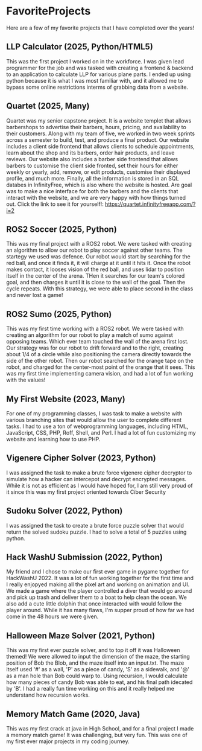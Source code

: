 # FavoriteProjects
 Here are a few of my favorite projects that I have completed over the years!

## LLP Calculator (2025, Python/HTML5)
This was the first project I worked on in the workforce. I was given lead programmer for the job and was tasked with creating a frontend & backend to an application to calculate LLP for various plane parts. I ended up using python because it is what I was most familiar with, and it allowed me to bypass some online restrictions interms of grabbing data from a website.

## Quartet (2025, Many)
Quartet was my senior capstone project. It is a website templet that allows barbershops to advertise their barbers, hours, pricing, and availability to their customers. Along with my team of five, we worked in two week sprints across a semester to build, test, and produce a final product. Our website includes a client side frontend that allows clients to schedule appointments, learn about the shop and its barbers, order hair products, and leave reviews. Our website also includes a barber side frontend that allows barbers to customise the client side fronted, set their hours for either weekly or yearly, add, remove, or edit products, customise their displayed profile, and much more. Finally, all the information is stored in an SQL databes in InfinityFree, which is also where the website is hosted. Are goal was to make a nice interface for both the barbers and the clients that interact with the website, and we are very happy with how things turned out. Click the link to see it for yourself!: https://quartet.infinityfreeapp.com/?i=2

## ROS2 Soccer (2025, Python)
This was my final project with a ROS2 robot. We were tasked with creating an algorithm to allow our robot to play soccer against other teams. The startegy we used was defence. Our robot would start by searching for the red ball, and once it finds it, it will charge at it until it hits it. Once the robot makes contact, it looses vision of the red ball, and uses lidar to position itself in the center of the arena. THen it searches for our team's colored goal, and then charges it until it is close to the wall of the goal. Then the cycle repeats. With this strategy, we were able to place second in the class and never lost a game!

## ROS2 Sumo (2025, Python)
This was my first time working with a ROS2 robot. We were tasked with creating an algorithm for our robot to play a match of sumo against opposing teams. Which ever team touched the wall of the arena first lost. Our strategy was for our robot to drift forward and to the right, creating about 1/4 of a circle while also positioning the camera directly towards the side of the other robot. Then our robot searched for the orange tape on the robot, and charged for the center-most point of the orange that it sees. This was my first time implementing camera vision, and had a lot of fun working with the values!

## My First Website (2023, Many)
For one of my programming classes, I was task to make a website with various branching sites that would allow the user to complete different tasks. I had to use a ton of webprogramming languages, including HTML, JavaScript, CSS, PHP, Roff, Shell, and Perl. I had a lot of fun customizing my website and learning how to use PHP.

## Vigenere Cipher Solver (2023, Python)
I was assigned the task to make a brute force vigenere cipher decryptor to simulate how a hacker can intercepot and decrypt encrypted messages. While it is not as efficient as I would have hoped for, I am still very proud of it since this was my first project oriented towards Ciber Security

## Sudoku Solver (2022, Python)
I was assigned the task to create a brute force puzzle solver that would return the solved sudoku puzzle. I had to solve a total of 5 puzzles using python.

## Hack WashU Submission (2022, Python)
My friend and I chose to make our first ever game in pygame together for HackWashU 2022. It was a lot of fun working together for the first time and I really enjopyed making all the pixel art and working on animation and UI. We made a game where the player controlled a diver that would go around and pick up trash and deliver them to a boat to help clean the ocean. We also add a cute little dolphin that once interacted with would follow the player around. While it has many flaws, I'm supper proud of how far we had come in the 48 hours we were given.

## Halloween Maze Solver (2021, Python)
This was my first ever puzzle solver, and to top it off it was Halloween themed! We were allowed to input the dimension of the maze, the starting position of Bob the Blob, and the maze itself into an input.txt. The maze itself used '#' as a wall, 'P' as a piece of candy, 'S' as a sidewalk, and '@' as a man hole than Bob could warp to. Using recursion, I would calculate how many pieces of candy Bob was able to eat, and his final path idecated by 'B'. I had a really fun time working on this and it really helped me understand how recursion works.

## Memory Match Game (2020, Java)
This was my first crack at java in High School, and for a final project I made a memory match game! It was challenging, but very fun. This was one of my first ever major projects in my coding journey.
